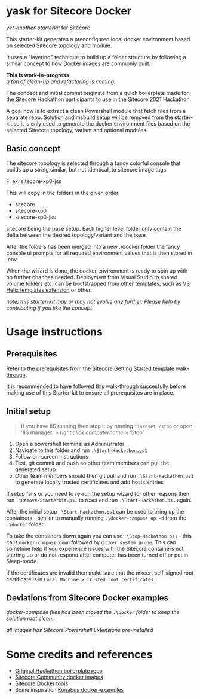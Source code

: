 # yask for Sitecore Docker
_yet-another-starterkit_ for Sitecore

This starter-kit generates a preconfigured local docker environment based on selected Sitecore topology and module.

It uses a "layering" technique to build up a folder structure by following a similar concept to how Docker images are commonly built.

**This is work-in-progress**  
_a ton of clean-up and refactoring is coming._

The concept and initial commit originate from a quick boilerplate made for the Sitecore Hackathon participants to use in the Sitecore 2021 Hackathon. 

A goal now is to extract a clean Powershell module that fetch files from a separate repo. Solution and msbuild setup will be removed from the starter-kit so it is only used to generate the docker environment files based on the selected Sitecore topology, variant and optional modules.

## Basic concept

The sitecore topology is selected through a fancy colorful console that builds up a string similar, but not identical, to sitecore image tags.

F. ex. sitecore-xp0-jss

This will copy in the folders in the given order
- sitecore
- sitecore-xp0
- sitecore-xp0-jss

sitecore being the base setup. Each higher level folder only contain the delta between the desired topology/variant and the base.

After the folders has been merged into a new .\docker folder the fancy console ui prompts for all required environment values that is then stored in .env 

When the wizard is done, the docker environment is ready to spin up with no further changes needed. Deployment from Visual Studio to shared volume folders etc. can be bootstrapped from other templates, such as [VS Helix templates extension](https://github.com/LaubPlusCo/Helix-Templates) or other.


_note; this starter-kit may or may not evolve any further. Please help by contributing if you like the concept_ 

# Usage instructions
## Prerequisites 
Refer to the prerequisites from the [Sitecore Getting Started template walk-through](https://doc.sitecore.com/developers/100/developer-tools/en/walkthrough--using-the-getting-started-template.html). 

It is recommended to have followed this walk-through succesfully before making use of this Starter-kit to ensure all prerequisites are in place.

## Initial setup
> If you have IIS running then stop it by running `iisreset /stop` or open 'IIS manager' > _right click computername_ > 'Stop'

1. Open a powershell terminal as Administrator
2. Navigate to this folder and run `.\Start-Hackathon.ps1`
3. Follow on-screen instructions
4. Test, git commit and push so other team members can pull the generated setup
5. Other team members should then git pull and run `.\Start-Hackathon.ps1` to generate locally trusted certificates and add hosts entries

If setup fails or you need to re-run the setup wizard for other reasons then run `.\Remove-Starterkit.ps1` to reset and run `.\Start-Hackathon.ps1` again.

After the initial setup `.\Start-Hackathon.ps1` can be used to bring up the containers - similar to manually running `.\docker-compose up -d` from the `.\docker` folder.

To take the containers down again you can use `.\Stop-Hackathon.ps1` - this calls `docker-compose down` followed by `docker system prune`. This can sometime help if you experience issues with the Sitecore containers not starting up or do not respond after computer has been turned off or put in Sleep-mode.

If the certificates are invalid then make sure that the mkcert self-signed root certificate is in `Local Machine > Trusted root certificates.`

## Deviations from Sitecore Docker examples

_docker-compose files has been moved the `.\docker` folder to keep the solution root clean._

_all images has Sitecore Powershell Extensions pre-installed_  

# Some credits and references

- [Original Hackathon boilerplate repo](https://github.com/Sitecore-Hackathon/Boilerplate/tree/feature/2021)
- [Sitecore Community docker images](https://github.com/Sitecore/docker-images)
- [Sitecore Docker tools](https://github.com/Sitecore/docker-tools)
- Some inspiration [Konabos docker-examples](https://github.com/konabos/docker-examples)